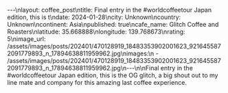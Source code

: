 ---\nlayout: coffee_post\ntitle: Final entry in the #worldcoffeetour Japan edition, this is t\ndate: 2024-01-28\ncity: Unknown\ncountry: Unknown\ncontinent: Asia\npublished: true\ncafe_name: Glitch Coffee and Roasters\nlatitude: 35.668888\nlongitude: 139.768673\nrating: 5\nimage_url: /assets/images/posts/202401/470128919_18483353902001623_9216455872091779893_n_17894638811959962.jpg\nimages:\n  - /assets/images/posts/202401/470128919_18483353902001623_9216455872091779893_n_17894638811959962.jpg\n---\n\nFinal entry in the #worldcoffeetour Japan edition, this is the OG glitch, a big shout out to my line mate and company for this amazing last coffee experience.